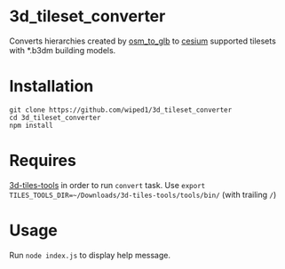 # 3d_tileset_converter
Converts hierarchies created by [osm_to_glb](https://github.com/wiped1/osm_to_glb) to [cesium](https://cesiumjs.org/) supported tilesets with \*.b3dm building models.

# Installation
    git clone https://github.com/wiped1/3d_tileset_converter
    cd 3d_tileset_converter
    npm install

# Requires
[3d-tiles-tools](https://github.com/AnalyticalGraphicsInc/3d-tiles-tools) in order to run `convert` task.
Use `export TILES_TOOLS_DIR=~/Downloads/3d-tiles-tools/tools/bin/` (with trailing `/`)

# Usage 
Run `node index.js` to display help message.
